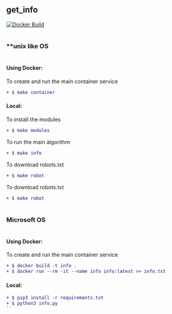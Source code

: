 ## get_info
 [![Docker Build](https://img.shields.io/docker/build/pierrezemb/gostatic.svg?style=plastic)](https://hub.docker.com/r/gfreire)
#
### **unix like OS
#
#### Using Docker:
To create and run the main container service
```diff
+ $ make container
```
#### Local:
To install the modules
```diff
+ $ make modules
```
To run the main algorithm 
```diff
+ $ make info
```
To download robots.txt
```diff
+ $ make robot
```
To download robots.txt
```diff
+ $ make robot
```
#
### Microsoft OS 
#
#### Using Docker:
To create and run the main container service
```diff
+ $ docker build -t info .
+ $ docker run --rm -it --name info info:latest >> info.txt
```
#### Local:
```diff
+ $ pip3 install -r requirements.txt
+ $ python3 info.py
``
